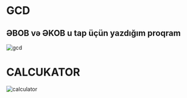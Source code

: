# GCD

## ƏBOB və ƏKOB u tap üçün yazdığım proqram

![gcd](https://user-images.githubusercontent.com/15848741/28154650-c679efd4-675f-11e7-9264-a86e904a1e1f.jpg)

# CALCUKATOR

![calculator](https://user-images.githubusercontent.com/15848741/50727211-344c5c00-1131-11e9-8e6d-24174d3a83c9.jpg)
